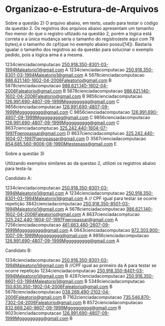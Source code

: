 # Organizao-e-Estrutura-de-Arquivos

Sobre a questão 2)
O arquivo abaixo, em texto, usado para testar o código da questão 2. Os registros dos arquivos abaixo apresentam um tamanho fixo menor do que o registro utlizado na
questão 2, porém a lógica está correta e a única mudança seria o tamanho do registro(este aqui com 78 bytes),e o tamanho do cpf(que no exemplo abaixo 
possui[14]). Bastaria igualar o tamanho dos registros ao da questão para solucinar o exemplo pedido, pois a lógica aima é a mesma.

1234cienciadacomputacao 250.918.350-8301-03-1994Maleatorio1@gmail.com        A
1234cienciadacomputacao 250.918.350-8301-03-1994Maleatorio1@gmail.com        A
5678cienciadacomputacao 986.621.140-1602-04-2006Faleatorio@gmail.com         B
5678cienciadacomputacao 986.621.140-1602-04-2006Faleatorio@gmail.com         B
5678cienciadacomputacao 986.621.140-1602-04-2006Faleatorio@gmail.com         B
9856cienciadacomputacao 126.991.690-4807-09-1999Mggggggggg@gmail.com         C
9856cienciadacomputacao 126.991.690-4807-09-1999Mggggggggg@gmail.com         C
9856cienciadacomputacao 126.991.690-4807-09-1999Mggggggggg@gmail.com         C
9856cienciadacomputacao 126.991.690-4807-09-1999Mggggggggg@gmail.com         C
8637cienciadacomptucao 325.242.440-1604-07-1997Fqeropassar@gmail.com         D
8637cienciadacomptucao 325.242.440-1604-07-1997Fqeropassar@gmail.com         D
3567cienciadacomputacao 854.685.560-9006-08-1990Mtestepass@gmail.com         E



Sobre a questão 3)

Utilizando exemplos similares ao da questao 2, utilizei os registros abaixo para testa-la:

Candidato A:

1234cienciadacomputacao 250.918.350-8301-03-1994Maleatorio1@gmail.com        A
1234cienciadacomputacao 250.918.350-8301-03-1994Maleatorio1@gmail.com        A      // CPF igual para testar se ocorre repetição
3842cienciadacomputacao 250.918.350-8501-03-1994Maleatorio1@gmail.com        A
5678cienciadacomputacao 986.621.140-1602-04-2006Faleatorio@gmail.com         A
8637cienciadacomptucao 325.242.440-1604-07-1997Fqeropassar@gmail.com         A
7256cienciadacomputacao 461.663.460-2607-09-1999Mggggggggg@gmail.com         A
0643cienciadacomputacao 972.303.900-1007-09-1999Mggggggggg@gmail.com         A
9856cienciadacomputacao 126.991.690-4807-09-1999Mggggggggg@gmail.com         A


Candidato B:

1234cienciadacomputacao 250.918.350-8301-03-1994Maleatorio1@gmail.com        B  //CPF igual ao primeiro da A para testar se ocorre repetição
1234cienciadacomputacao 250.918.350-8401-03-1994Maleatorio1@gmail.com        B 
4287cienciadacomputacao 250.918.350-8601-03-1994Maleatorio1@gmail.com        B
5349cienciadacomputacao 150.630.350-1902-04-2006Faleatorio@gmail.com         B
5678cienciadacomputacao 038.269.490-2102-04-2006Faleatorio@gmail.com         B
7162cienciadacomputacao 735.546.870-7302-04-2006Faleatorio@gmail.com         B
8572cienciadacomputacao 832.669.240-9607-09-1999Mggggggggg@gmail.com         B
9023cienciadacomputacao 126.991.690-4807-09-1999Mggggggggg@gmail.com         B


